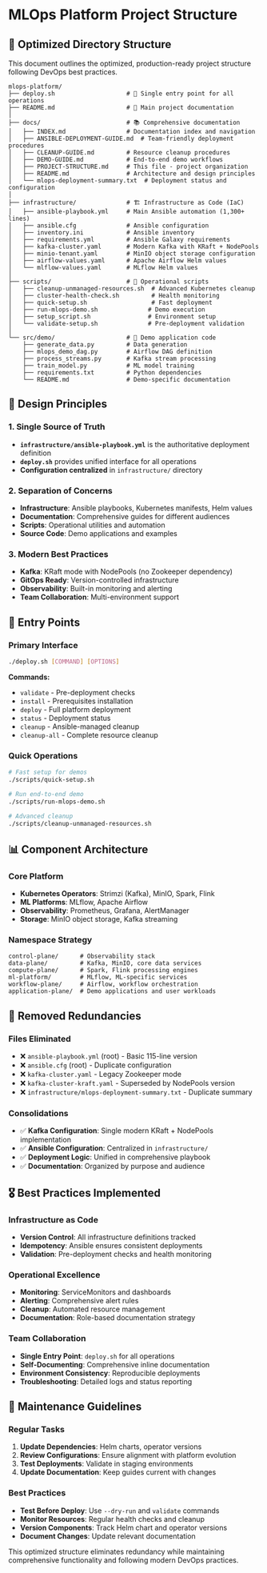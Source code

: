 # MLOps Platform Project Structure

## 📁 Optimized Directory Structure

This document outlines the optimized, production-ready project structure following DevOps best practices.

```
mlops-platform/
├── deploy.sh                    # 🚀 Single entry point for all operations
├── README.md                    # 📖 Main project documentation
│
├── docs/                        # 📚 Comprehensive documentation
│   ├── INDEX.md                 # Documentation index and navigation
│   ├── ANSIBLE-DEPLOYMENT-GUIDE.md  # Team-friendly deployment procedures
│   ├── CLEANUP-GUIDE.md         # Resource cleanup procedures
│   ├── DEMO-GUIDE.md            # End-to-end demo workflows
│   ├── PROJECT-STRUCTURE.md     # This file - project organization
│   ├── README.md                # Architecture and design principles
│   └── mlops-deployment-summary.txt  # Deployment status and configuration
│
├── infrastructure/              # 🏗️ Infrastructure as Code (IaC)
│   ├── ansible-playbook.yml     # Main Ansible automation (1,300+ lines)
│   ├── ansible.cfg              # Ansible configuration
│   ├── inventory.ini            # Ansible inventory
│   ├── requirements.yml         # Ansible Galaxy requirements
│   ├── kafka-cluster.yaml       # Modern Kafka with KRaft + NodePools
│   ├── minio-tenant.yaml        # MinIO object storage configuration
│   ├── airflow-values.yaml      # Apache Airflow Helm values
│   └── mlflow-values.yaml       # MLflow Helm values
│
├── scripts/                     # 🔧 Operational scripts
│   ├── cleanup-unmanaged-resources.sh  # Advanced Kubernetes cleanup
│   ├── cluster-health-check.sh         # Health monitoring
│   ├── quick-setup.sh                  # Fast deployment
│   ├── run-mlops-demo.sh              # Demo execution
│   ├── setup_script.sh                # Environment setup
│   └── validate-setup.sh              # Pre-deployment validation
│
└── src/demo/                    # 🧪 Demo application code
    ├── generate_data.py         # Data generation
    ├── mlops_demo_dag.py        # Airflow DAG definition
    ├── process_streams.py       # Kafka stream processing
    ├── train_model.py           # ML model training
    ├── requirements.txt         # Python dependencies
    └── README.md                # Demo-specific documentation
```

## 🎯 Design Principles

### 1. **Single Source of Truth**
- **`infrastructure/ansible-playbook.yml`** is the authoritative deployment definition
- **`deploy.sh`** provides unified interface for all operations
- **Configuration centralized** in `infrastructure/` directory

### 2. **Separation of Concerns**
- **Infrastructure**: Ansible playbooks, Kubernetes manifests, Helm values
- **Documentation**: Comprehensive guides for different audiences
- **Scripts**: Operational utilities and automation
- **Source Code**: Demo applications and examples

### 3. **Modern Best Practices**
- **Kafka**: KRaft mode with NodePools (no Zookeeper dependency)
- **GitOps Ready**: Version-controlled infrastructure
- **Observability**: Built-in monitoring and alerting
- **Team Collaboration**: Multi-environment support

## 🚀 Entry Points

### Primary Interface
```bash
./deploy.sh [COMMAND] [OPTIONS]
```

**Commands:**
- `validate` - Pre-deployment checks
- `install` - Prerequisites installation
- `deploy` - Full platform deployment
- `status` - Deployment status
- `cleanup` - Ansible-managed cleanup
- `cleanup-all` - Complete resource cleanup

### Quick Operations
```bash
# Fast setup for demos
./scripts/quick-setup.sh

# Run end-to-end demo
./scripts/run-mlops-demo.sh

# Advanced cleanup
./scripts/cleanup-unmanaged-resources.sh
```

## 📊 Component Architecture

### Core Platform
- **Kubernetes Operators**: Strimzi (Kafka), MinIO, Spark, Flink
- **ML Platforms**: MLflow, Apache Airflow
- **Observability**: Prometheus, Grafana, AlertManager
- **Storage**: MinIO object storage, Kafka streaming

### Namespace Strategy
```
control-plane/      # Observability stack
data-plane/         # Kafka, MinIO, core data services
compute-plane/      # Spark, Flink processing engines
ml-platform/        # MLflow, ML-specific services
workflow-plane/     # Airflow, workflow orchestration
application-plane/  # Demo applications and user workloads
```

## 🔧 Removed Redundancies

### Files Eliminated
- ❌ `ansible-playbook.yml` (root) - Basic 115-line version
- ❌ `ansible.cfg` (root) - Duplicate configuration
- ❌ `kafka-cluster.yaml` - Legacy Zookeeper mode
- ❌ `kafka-cluster-kraft.yaml` - Superseded by NodePools version
- ❌ `infrastructure/mlops-deployment-summary.txt` - Duplicate summary

### Consolidations
- ✅ **Kafka Configuration**: Single modern KRaft + NodePools implementation
- ✅ **Ansible Configuration**: Centralized in `infrastructure/`
- ✅ **Deployment Logic**: Unified in comprehensive playbook
- ✅ **Documentation**: Organized by purpose and audience

## 🎖️ Best Practices Implemented

### Infrastructure as Code
- **Version Control**: All infrastructure definitions tracked
- **Idempotency**: Ansible ensures consistent deployments
- **Validation**: Pre-deployment checks and health monitoring

### Operational Excellence
- **Monitoring**: ServiceMonitors and dashboards
- **Alerting**: Comprehensive alert rules
- **Cleanup**: Automated resource management
- **Documentation**: Role-based documentation strategy

### Team Collaboration
- **Single Entry Point**: `deploy.sh` for all operations
- **Self-Documenting**: Comprehensive inline documentation
- **Environment Consistency**: Reproducible deployments
- **Troubleshooting**: Detailed logs and status reporting

## 🔄 Maintenance Guidelines

### Regular Tasks
1. **Update Dependencies**: Helm charts, operator versions
2. **Review Configurations**: Ensure alignment with platform evolution
3. **Test Deployments**: Validate in staging environments
4. **Update Documentation**: Keep guides current with changes

### Best Practices
- **Test Before Deploy**: Use `--dry-run` and `validate` commands
- **Monitor Resources**: Regular health checks and cleanup
- **Version Components**: Track Helm chart and operator versions
- **Document Changes**: Update relevant documentation

This optimized structure eliminates redundancy while maintaining comprehensive functionality and following modern DevOps practices.
